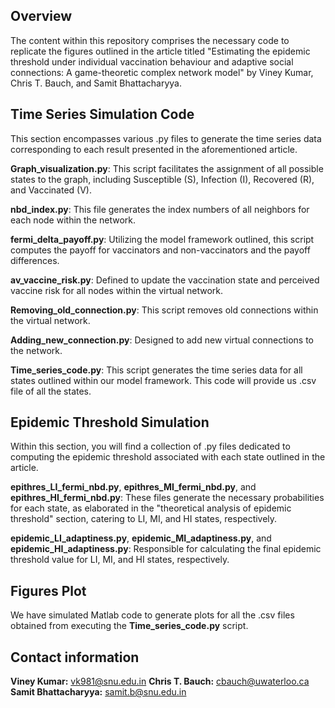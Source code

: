 ## Overview
The content within this repository comprises the necessary code to replicate the figures outlined in the article titled "Estimating the epidemic threshold under individual vaccination behaviour and adaptive social connections: A game-theoretic complex network model" by Viney Kumar, Chris T. Bauch, and Samit Bhattacharyya.

## Time Series Simulation Code
This section encompasses various .py files to generate the time series data corresponding to each result presented in the aforementioned article.

**Graph_visualization.py**: This script facilitates the assignment of all possible states to the graph, including Susceptible (S), Infection (I), Recovered (R), and Vaccinated (V).

**nbd_index.py**: This file generates the index numbers of all neighbors for each node within the network.

**fermi_delta_payoff.py**: Utilizing the model framework outlined, this script computes the payoff for vaccinators and non-vaccinators and the payoff differences.

**av_vaccine_risk.py**: Defined to update the vaccination state and perceived vaccine risk for all nodes within the virtual network.

**Removing_old_connection.py**: This script removes old connections within the virtual network.

**Adding_new_connection.py**: Designed to add new virtual connections to the network.

**Time_series_code.py**: This script generates the time series data for all states outlined within our model framework. This code will provide us .csv file of all the states.

## Epidemic Threshold Simulation
Within this section, you will find a collection of .py files dedicated to computing the epidemic threshold associated with each state outlined in the article.

**epithres_LI_fermi_nbd.py**, **epithres_MI_fermi_nbd.py**, and **epithres_HI_fermi_nbd.py**: These files generate the necessary probabilities for each state, as elaborated in the "theoretical analysis of epidemic threshold" section, catering to LI, MI, and HI states, respectively.

**epidemic_LI_adaptiness.py**, **epidemic_MI_adaptiness.py**, and **epidemic_HI_adaptiness.py**: Responsible for calculating the final epidemic threshold value for LI, MI, and HI states, respectively.



## Figures Plot
We have simulated Matlab code to generate plots for all the .csv files obtained from executing the **Time_series_code.py** script.

## Contact information
**Viney Kumar:** [vk981@snu.edu.in](mailto:vk981@snu.edu.in)
**Chris T. Bauch:** [cbauch@uwaterloo.ca](mailto:cbauch@uwaterloo.ca)
**Samit Bhattacharyya:** [samit.b@snu.edu.in](mailto:samit.b@snu.edu.in)
